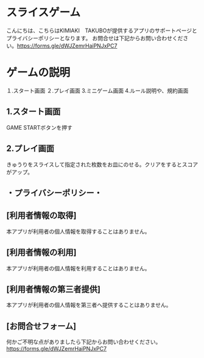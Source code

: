 # スライスゲーム
こんにちは、こちらはKIMIAKI　TAKUBOが提供するアプリのサポートページとプライバシーポリシーとなります。
お問合せは下記からお問い合わせください。https://forms.gle/dWJZemrHaiPNJxPC7
# ゲームの説明
１.スタート画面
２.プレイ画面
3.ミニゲーム画面
4.ルール説明や、規約画面

## 1.スタート画面
GAME STARTボタンを押す

## 2.プレイ画面
きゅうりをスライスして指定された枚数をお皿にのせる。クリアをするとスコアがアップ。

## ・プライバシーポリシー・
## [利用者情報の取得]
本アプリが利用者の個人情報を取得することはありません。

## [利用者情報の利用]
本アプリが利用者の個人情報を利用することはありません。

## [利用者情報の第三者提供]
本アプリが利用者の個人情報を第三者へ提供することはありません。

## [お問合せフォーム]
何かご不明な点がありましたら下記からお問い合わせください。
https://forms.gle/dWJZemrHaiPNJxPC7
